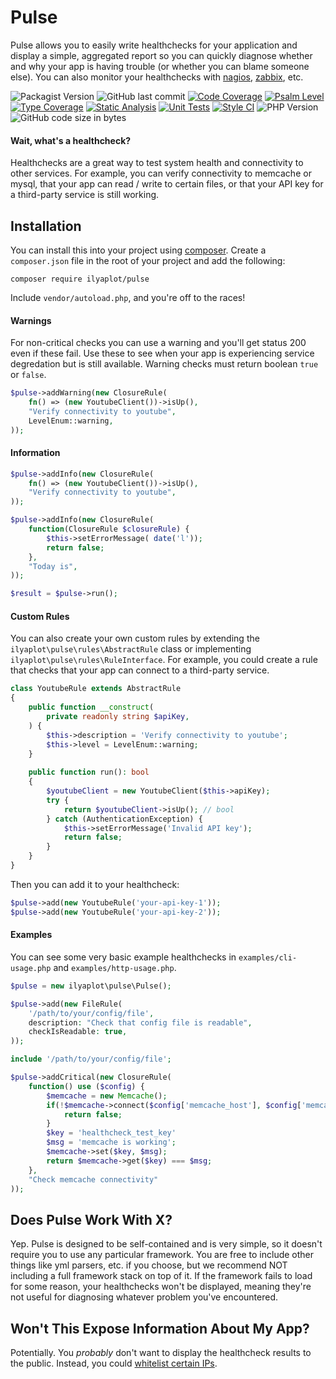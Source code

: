 # Pulse

Pulse allows you to easily write healthchecks for your application and display a simple, aggregated report so you can quickly diagnose whether and why your app is having trouble (or whether you can blame someone else). You can also monitor your healthchecks with [nagios](http://www.nagios.org/), [zabbix](http://www.zabbix.com/), etc.

![Packagist Version](https://img.shields.io/packagist/v/ilyaplot/pulse?label=release&style=plastic)
![GitHub last commit](https://img.shields.io/github/last-commit/ilyaplot/pulse)
[![Code Coverage](https://codecov.io/gh/ilyaplot/pulse/branch/master/graph/badge.svg)](https://codecov.io/gh/ilyaplot/pulse)
[![Psalm Level](https://shepherd.dev/github/ilyaplot/pulse/level.svg)](https://shepherd.dev/github/ilyaplot/pulse)
[![Type Coverage](https://shepherd.dev/github/ilyaplot/pulse/coverage.svg)](https://shepherd.dev/github/ilyaplot/pulse)
[![Static Analysis](https://github.com/ilyaplot/pulse/workflows/static%20analysis/badge.svg)](https://github.com/ilyaplot/pulse/actions?query=workflow%3A%22static+analysis%22)
[![Unit Tests](https://github.com/ilyaplot/pulse/workflows/tests/badge.svg)](https://github.com/ilyaplot/pulse/actions?query=workflow%3A%22tests%22)
[![Style CI](https://github.styleci.io/repos/605941101/shield)](https://github.styleci.io/repos/605941101)
![PHP Version](https://img.shields.io/packagist/dependency-v/ilyaplot/pulse/php)
![GitHub code size in bytes](https://img.shields.io/github/languages/code-size/ilyaplot/pulse)

#### Wait, what's a healthcheck?

Healthchecks are a great way to test system health and connectivity to other services. For example, you can verify connectivity to memcache or mysql, that your app can read / write to certain files, or that your API key for a third-party service is still working.

## Installation

You can install this into your project using [composer](http://getcomposer.org/doc/00-intro.md#installation-nix). Create a `composer.json` file in the root of your project and add the following:

```
composer require ilyaplot/pulse
```

Include `vendor/autoload.php`, and you're off to the races!

#### Warnings

For non-critical checks you can use a warning and you'll get status 200 even if these fail. Use these to see when your app is experiencing service degredation but is still available. Warning checks must return boolean `true` or `false`.

```php
$pulse->addWarning(new ClosureRule(
    fn() => (new YoutubeClient())->isUp(),
    "Verify connectivity to youtube",
    LevelEnum::warning,
));
```

#### Information

```php
$pulse->addInfo(new ClosureRule(
    fn() => (new YoutubeClient())->isUp(),
    "Verify connectivity to youtube", 
));

$pulse->addInfo(new ClosureRule(
    function(ClosureRule $closureRule) {
        $this->setErrorMessage( date('l'));
        return false;
    }, 
    "Today is",
));

$result = $pulse->run();
```

#### Custom Rules

You can also create your own custom rules by extending the `ilyaplot\pulse\rules\AbstractRule` class or implementing `ilyaplot\pulse\rules\RuleInterface`.
For example, you could create a rule that checks that your app can connect to a third-party service.

```php
class YoutubeRule extends AbstractRule
{
    public function __construct(
        private readonly string $apiKey,
    ) {
        $this->description = 'Verify connectivity to youtube';
        $this->level = LevelEnum::warning;
    }
    
    public function run(): bool
    {
        $youtubeClient = new YoutubeClient($this->apiKey);
        try {
            return $youtubeClient->isUp(); // bool
        } catch (AuthenticationException) {
            $this->setErrorMessage('Invalid API key');
            return false;
        }
    }
}
```

Then you can add it to your healthcheck:

```php
$pulse->add(new YoutubeRule('your-api-key-1'));
$pulse->add(new YoutubeRule('your-api-key-2'));
```

#### Examples

You can see some very basic example healthchecks in `examples/cli-usage.php` and `examples/http-usage.php`.

```php
$pulse = new ilyaplot\pulse\Pulse();

$pulse->add(new FileRule(
    '/path/to/your/config/file',
    description: "Check that config file is readable",
    checkIsReadable: true,
));

include '/path/to/your/config/file';

$pulse->addCritical(new ClosureRule(
    function() use ($config) {
        $memcache = new Memcache();
        if(!$memcache->connect($config['memcache_host'], $config['memcache_port'])){
            return false;
        }
        $key = 'healthcheck_test_key'
        $msg = 'memcache is working';
        $memcache->set($key, $msg);
        return $memcache->get($key) === $msg;
    }, 
    "Check memcache connectivity"
));
```

## Does Pulse Work With X?

Yep. Pulse is designed to be self-contained and is very simple, so it doesn't require you to use any particular framework. You are free to include other things like yml parsers, etc. if you choose, but we recommend NOT including a full framework stack on top of it. If the framework fails to load for some reason, your healthchecks won't be displayed, meaning they're not useful for diagnosing whatever problem you've encountered.

## Won't This Expose Information About My App?

Potentially. You *probably* don't want to display the healthcheck results to the public. Instead, you could [whitelist certain IPs](http://httpd.apache.org/docs/2.2/howto/access.html).
